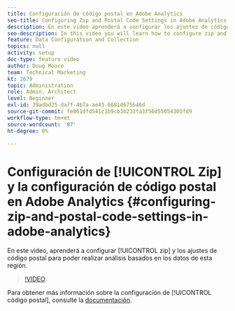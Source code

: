 ```yaml
---
title: Configuración de código postal en Adobe Analytics
seo-title: Configuring Zip and Postal Code Settings in Adobe Analytics
description: En este vídeo aprenderá a configurar los ajustes de código postal para que pueda realizar análisis basados en los datos de esta región.
seo-description: In this video you will learn how to configure zip and postal code settings, so that you can do analysis based on this region data.
feature: Data Configuration and Collection
topics: null
activity: setup
doc-type: feature video
author: Doug Moore
team: Technical Marketing
kt: 2679
topic: Administration
role: Admin, Architect
level: Beginner
exl-id: 39adbd25-da7f-4b7a-ae43-6681d675b46d
source-git-commit: fe861dfd541c1b9cb3b233fa3f56d55054305fd9
workflow-type: tm+mt
source-wordcount: '87'
ht-degree: 0%

---
```


# Configuración de [!UICONTROL Zip] y la configuración de código postal en Adobe Analytics {#configuring-zip-and-postal-code-settings-in-adobe-analytics}

En este vídeo, aprenderá a configurar [!UICONTROL zip] y los ajustes de código postal para poder realizar análisis basados en los datos de esta región.

>[!VIDEO](https://video.tv.adobe.com/v/27051/?quality=12)

Para obtener más información sobre la configuración de [!UICONTROL código postal], consulte la [documentación](https://experienceleague.adobe.com/docs/analytics/components/dimensions/zip-code.html?lang=en).
